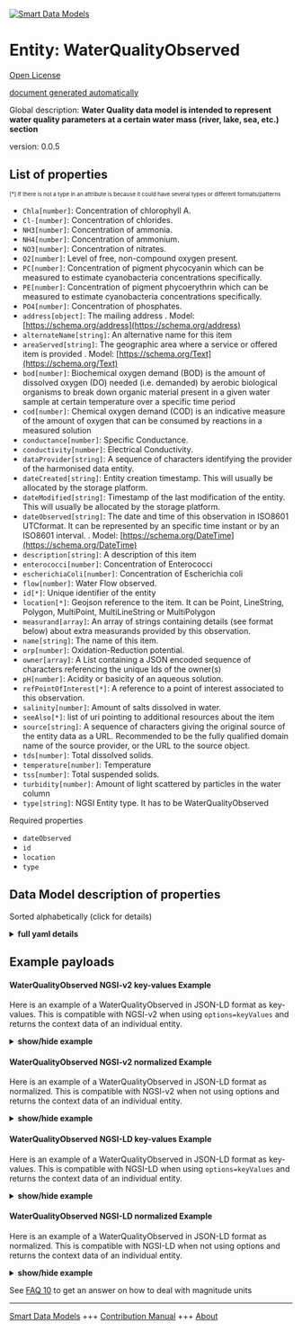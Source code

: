 <!-- 10-Header -->  
[![Smart Data Models](https://smartdatamodels.org/wp-content/uploads/2022/01/SmartDataModels_logo.png "Logo")](https://smartdatamodels.org)  
Entity: WaterQualityObserved  
============================<!-- /10-Header -->  
<!-- 15-License -->  
[Open License](https://github.com/smart-data-models//dataModel.WaterQuality/blob/master/WaterQualityObserved/LICENSE.md)  
[document generated automatically](https://docs.google.com/presentation/d/e/2PACX-1vTs-Ng5dIAwkg91oTTUdt8ua7woBXhPnwavZ0FxgR8BsAI_Ek3C5q97Nd94HS8KhP-r_quD4H0fgyt3/pub?start=false&loop=false&delayms=3000#slide=id.gb715ace035_0_60)  
<!-- /15-License -->  
<!-- 20-Description -->  
Global description: **Water Quality data model is intended to represent water quality parameters at a certain water mass (river,  lake, sea, etc.) section**  
version: 0.0.5  
<!-- /20-Description -->  
<!-- 30-PropertiesList -->  

## List of properties  

<sup><sub>[*] If there is not a type in an attribute is because it could have several types or different formats/patterns</sub></sup>  
- `Chla[number]`: Concentration of chlorophyll A.  - `Cl-[number]`: Concentration of chlorides.  - `NH3[number]`: Concentration of ammonia.  - `NH4[number]`: Concentration of ammonium.  - `NO3[number]`: Concentration of nitrates.  - `O2[number]`: Level of free, non-compound oxygen present.  - `PC[number]`: Concentration of pigment phycocyanin which can be measured to estimate cyanobacteria concentrations specifically.  - `PE[number]`: Concentration of pigment phycoerythrin which can be measured to estimate cyanobacteria concentrations specifically.  - `PO4[number]`: Concentration of phosphates.  - `address[object]`: The mailing address  . Model: [https://schema.org/address](https://schema.org/address)- `alternateName[string]`: An alternative name for this item  - `areaServed[string]`: The geographic area where a service or offered item is provided  . Model: [https://schema.org/Text](https://schema.org/Text)- `bod[number]`: Biochemical oxygen demand (BOD) is the amount of dissolved oxygen (DO) needed (i.e. demanded) by aerobic biological organisms to break down organic material present in a given water sample at certain temperature over a specific time period  - `cod[number]`: Chemical oxygen demand (COD) is an indicative measure of the amount of oxygen that can be consumed by reactions in a measured solution  - `conductance[number]`: Specific Conductance.  - `conductivity[number]`: Electrical Conductivity.  - `dataProvider[string]`: A sequence of characters identifying the provider of the harmonised data entity.  - `dateCreated[string]`: Entity creation timestamp. This will usually be allocated by the storage platform.  - `dateModified[string]`: Timestamp of the last modification of the entity. This will usually be allocated by the storage platform.  - `dateObserved[string]`: The date and time of this observation in ISO8601 UTCformat. It can be represented by an specific time instant or by an ISO8601 interval.  . Model: [https://schema.org/DateTime](https://schema.org/DateTime)- `description[string]`: A description of this item  - `enterococci[number]`: Concentration of Enterococci  - `escherichiaColi[number]`: Concentration of Escherichia coli  - `flow[number]`: Water Flow observed.   - `id[*]`: Unique identifier of the entity  - `location[*]`: Geojson reference to the item. It can be Point, LineString, Polygon, MultiPoint, MultiLineString or MultiPolygon  - `measurand[array]`: An array of strings containing details (see format below) about extra measurands provided by this observation.  - `name[string]`: The name of this item.  - `orp[number]`: Oxidation-Reduction potential.  - `owner[array]`: A List containing a JSON encoded sequence of characters referencing the unique Ids of the owner(s)  - `pH[number]`: Acidity or basicity of an aqueous solution.  - `refPointOfInterest[*]`: A reference to a point of interest associated to this observation.  - `salinity[number]`: Amount of salts dissolved in water.  - `seeAlso[*]`: list of uri pointing to additional resources about the item  - `source[string]`: A sequence of characters giving the original source of the entity data as a URL. Recommended to be the fully qualified domain name of the source provider, or the URL to the source object.  - `tds[number]`: Total dissolved solids.   - `temperature[number]`: Temperature  - `tss[number]`: Total suspended solids.  - `turbidity[number]`: Amount of light scattered by particles in the water column  - `type[string]`: NGSI Entity type. It has to be WaterQualityObserved  <!-- /30-PropertiesList -->  
<!-- 35-RequiredProperties -->  
Required properties  
- `dateObserved`  - `id`  - `location`  - `type`  <!-- /35-RequiredProperties -->  
<!-- 40-RequiredProperties -->  
<!-- /40-RequiredProperties -->  
<!-- 50-DataModelHeader -->  
## Data Model description of properties  
Sorted alphabetically (click for details)  
<!-- /50-DataModelHeader -->  
<!-- 60-ModelYaml -->  
<details><summary><strong>full yaml details</strong></summary>    
```yaml  
WaterQualityObserved:    
  description: 'Water Quality data model is intended to represent water quality parameters at a certain water mass (river,  lake, sea, etc.) section'    
  properties:    
    Al:    
      description: 'Property. Aluminium. Concentration of aluminium. Units:''mg/l'''    
      minimum: 0    
      type: number    
      x-ngsi:    
        type: Property    
        units: mg/l    
    As:    
      description: 'Property. Arsenic. Concentration of arsenic. Units:''mg/l'''    
      minimum: 0    
      type: number    
      x-ngsi:    
        type: Property    
        units: mg/l    
    B:    
      description: 'Property. Boron. Concentration of boron. Units:''mg/l'''    
      minimum: 0    
      type: number    
      x-ngsi:    
        type: Property    
        units: mg/l    
    Ba:    
      description: 'Property. Barium. Concentration of barium. Units:''mg/l'''    
      minimum: 0    
      type: number    
      x-ngsi:    
        type: Property    
        units: mg/l    
    Cd:    
      description: 'Property. Cadmium. Concentration of cadmium. Units:''mg/l'''    
      minimum: 0    
      type: number    
      x-ngsi:    
        type: Property    
        units: mg/l    
    Chla:    
      description: Property. Concentration of chlorophyll A.    
      minimum: 0    
      type: number    
      x-ngsi:    
        type: Property    
    Cl-:    
      description: Property. Concentration of chlorides.    
      minimum: 0    
      type: number    
      x-ngsi:    
        type: Property    
    Cr:    
      description: 'Property. Chromium. Concentration of chromium. Units:''mg/l'''    
      minimum: 0    
      type: number    
      x-ngsi:    
        type: Property    
        units: mg/l    
    Cr-III:    
      description: 'Property. Chromium III. Concentration of chromium at the oxidation state +3. Units:''mg/l'''    
      minimum: 0    
      type: number    
      x-ngsi:    
        type: Property    
        units: mg/l    
    Cr-VI:    
      description: 'Property. Chromium VI. Concentration of chromium at the oxidation state +6. Units:''mg/l'''    
      minimum: 0    
      type: number    
      x-ngsi:    
        type: Property    
        units: mg/l    
    Cu:    
      description: 'Property. Copper. Concentration of copper. Units:''mg/l'''    
      minimum: 0    
      type: number    
      x-ngsi:    
        type: Property    
        units: mg/l    
    Fe:    
      description: 'Property. Iron. Concentration of iron. Units:''mg/l'''    
      minimum: 0    
      type: number    
      x-ngsi:    
        type: Property    
        units: mg/l    
    Hg:    
      description: 'Property. Mercury. Concentration of mercury. Units:''mg/l'''    
      minimum: 0    
      type: number    
      x-ngsi:    
        type: Property    
        units: mg/l    
    N-TOT:    
      description: 'Property. Total Nitrogen. Total Nitrogen (TN) is the sum of nitrate-nitrogen (NO3-N), nitrite-nitrogen (NO2-N), ammonia-nitrogen (NH3-N) and organically bonded nitrogen. Units:''mg/l'''    
      minimum: 0    
      type: number    
      x-ngsi:    
        type: Property    
        units: mg/l    
    NH3:    
      description: Property. Concentration of ammonia.    
      minimum: 0    
      type: number    
      x-ngsi:    
        type: Property    
    NH4:    
      description: Property. Concentration of ammonium.    
      minimum: 0    
      type: number    
      x-ngsi:    
        type: Property    
    NO2:    
      description: 'Property. Nitrite nitrogen. Concentration of a sample in nitrite nitrogen. Units:''mg/l'''    
      minimum: 0    
      type: number    
      x-ngsi:    
        type: Property    
        units: mg/l    
    NO3:    
      description: Property. Concentration of nitrates.    
      minimum: 0    
      type: number    
      x-ngsi:    
        type: Property    
    Ni:    
      description: 'Property. Nickel. Concentration of Nickel. Units:''mg/l'''    
      minimum: 0    
      type: number    
      x-ngsi:    
        type: Property    
        units: mg/l    
    O2:    
      description: 'Property. Level of free, non-compound oxygen present.'    
      minimum: 0    
      type: number    
      x-ngsi:    
        type: Property    
    P-PO4:    
      description: 'Property. Phosphate-phosphorus. Concentration of phosphorus as phosphate. Units:''mg/l'''    
      minimum: 0    
      type: number    
      x-ngsi:    
        type: Property    
        units: mg/l    
    P-TOT:    
      description: 'Property. Total Phosphorus. Total phosphorus is a measure of all forms of phosphorus in the water, including dissolved and particulate, organic and inorganic. Units:''mg/l'''    
      minimum: 0    
      type: number    
      x-ngsi:    
        type: Property    
        units: mg/l    
    PC:    
      description: Property. Concentration of pigment phycocyanin which can be measured to estimate cyanobacteria concentrations specifically.    
      minimum: 0    
      type: number    
      x-ngsi:    
        type: Property    
    PE:    
      description: Property. Concentration of pigment phycoerythrin which can be measured to estimate cyanobacteria concentrations specifically.    
      minimum: 0    
      type: number    
      x-ngsi:    
        type: Property    
    PO4:    
      description: Property. Concentration of phosphates.    
      minimum: 0    
      type: number    
      x-ngsi:    
        type: Property    
    Pb:    
      description: 'Property. Lead. Concentration of lead. Units:''mg/l'''    
      minimum: 0    
      type: number    
      x-ngsi:    
        type: Property    
        units: mg/l    
    Se:    
      description: 'Property. Selenium. Concentration of selenium. Units:''mg/l'''    
      minimum: 0    
      type: number    
      x-ngsi:    
        type: Property    
        units: mg/l    
    Sn:    
      description: 'Property. Tin. Concentration of tin. Units:''mg/l'''    
      minimum: 0    
      type: number    
      x-ngsi:    
        type: Property    
        units: mg/l    
    THC:    
      description: 'Property. Total hydrocarbon. Concentration of total hydrocarbon. Units:''mg/l'''    
      minimum: 0    
      type: number    
      x-ngsi:    
        type: Property    
        units: mg/l    
    TKN:    
      description: 'Property. Total Kjeldahl Nitrogen. A measure that determines both the organic and the inorganic forms of nitrogen. Units:''mg/l'''    
      minimum: 0    
      type: number    
      x-ngsi:    
        type: Property    
        units: mg/l    
    TO:    
      description: 'Property. Total oil content. Concentration of oil. Units:''mg/l'''    
      minimum: 0    
      type: number    
      x-ngsi:    
        type: Property    
        units: mg/l    
    Zn:    
      description: 'Property. Zinc. Concentration of zinc. Units:''mg/l'''    
      minimum: 0    
      type: number    
      x-ngsi:    
        type: Property    
        units: mg/l    
    address:    
      description: The mailing address    
      properties:    
        addressCountry:    
          description: 'Property. The country. For example, Spain. Model:''https://schema.org/addressCountry'''    
          type: string    
        addressLocality:    
          description: 'Property. The locality in which the street address is, and which is in the region. Model:''https://schema.org/addressLocality'''    
          type: string    
        addressRegion:    
          description: 'Property. The region in which the locality is, and which is in the country. Model:''https://schema.org/addressRegion'''    
          type: string    
        district:    
          description: 'A district is a type of administrative division that, in some countries, is managed by the local government.'    
          type: string    
        postOfficeBoxNumber:    
          description: 'Property. The post office box number for PO box addresses. For example, 03578. Model:''https://schema.org/postOfficeBoxNumber'''    
          type: string    
        postalCode:    
          description: 'Property. The postal code. For example, 24004. Model:''https://schema.org/https://schema.org/postalCode'''    
          type: string    
        streetAddress:    
          description: 'Property. The street address. Model:''https://schema.org/streetAddress'''    
          type: string    
        streetNr:    
          description: Number identifying a specific property on a public street.    
          type: string    
      type: object    
      x-ngsi:    
        model: https://schema.org/address    
        type: Property    
    alkalinity:    
      description: 'Property. The alkalinity of water is its acid-neutralizing capacity comprised of the total of all titratable bases. Units:''mg/l'''    
      minimum: 0    
      type: number    
      x-ngsi:    
        type: Property    
        units: mg/l    
    alternateName:    
      description: An alternative name for this item    
      type: string    
      x-ngsi:    
        type: Property    
    anionic-surfactants:    
      description: 'Property. Concentration of anionic surfactants. Units:''mg/l'''    
      minimum: 0    
      type: number    
      x-ngsi:    
        type: Property    
        units: mg/l    
    areaServed:    
      description: The geographic area where a service or offered item is provided    
      type: string    
      x-ngsi:    
        model: https://schema.org/Text    
        type: Property    
    bod:    
      description: 'Property. Biochemical oxygen demand (BOD) is the amount of dissolved oxygen (DO) needed (i.e. demanded) by aerobic biological organisms to break down organic material present in a given water sample at certain temperature over a specific time period. Units:''mg/l'''    
      minimum: 0    
      type: number    
      x-ngsi:    
        type: Property    
        units: mg/l    
    cationic-surfactants:    
      description: 'Property. Concentrtation of cationic surfactants. Units:''mg/l'''    
      minimum: 0    
      type: number    
      x-ngsi:    
        type: Property    
        units: mg/l    
    cod:    
      description: 'Property. Chemical oxygen demand (COD) is an indicative measure of the amount of oxygen that can be consumed by reactions in a measured solution. Units:''mg/l'''    
      minimum: 0    
      type: number    
      x-ngsi:    
        type: Property    
        units: mg/l    
    conductance:    
      description: Property. Specific Conductance.    
      minimum: 0    
      type: number    
      x-ngsi:    
        type: Property    
    conductivity:    
      description: Property. Electrical Conductivity.    
      minimum: 0    
      type: number    
      x-ngsi:    
        type: Property    
    dataProvider:    
      description: A sequence of characters identifying the provider of the harmonised data entity.    
      type: string    
      x-ngsi:    
        type: Property    
    dateCreated:    
      description: Entity creation timestamp. This will usually be allocated by the storage platform.    
      format: date-time    
      type: string    
      x-ngsi:    
        type: Property    
    dateModified:    
      description: Timestamp of the last modification of the entity. This will usually be allocated by the storage platform.    
      format: date-time    
      type: string    
      x-ngsi:    
        type: Property    
    dateObserved:    
      description: 'Property. Model:''https://schema.org/DateTime''. The date and time of this observation in ISO8601 UTCformat. It can be represented by an specific time instant or by an ISO8601 interval.'    
      type: string    
      x-ngsi:    
        model: https://schema.org/DateTime    
        type: Property    
    description:    
      description: A description of this item    
      type: string    
      x-ngsi:    
        type: Property    
    enterococci:    
      description: 'Property. Concentration of Enterococci. Units:''Total number of bacteria/100mL'''    
      minimum: 0    
      type: number    
      x-ngsi:    
        type: Property    
        units: Total number of bacteria/100mL    
    escherichiaColi:    
      description: 'Property. Concentration of Escherichia coli. Units:''Total number of bacteria/100mL'''    
      minimum: 0    
      type: number    
      x-ngsi:    
        type: Property    
        units: Total number of bacteria/100mL    
    flow:    
      description: 'Property. Units:''cubic meters/hour''. Water Flow observed. '    
      type: number    
      x-ngsi:    
        type: Property    
        units: cubic meters/hour    
    fluoride:    
      description: 'Property. Concentration of fluoride. Units:''mg/l'''    
      minimum: 0    
      type: number    
      x-ngsi:    
        type: Property    
        units: mg/l    
    id:    
      anyOf: &waterqualityobserved_-_properties_-_owner_-_items_-_anyof    
        - description: Property. Identifier format of any NGSI entity    
          maxLength: 256    
          minLength: 1    
          pattern: ^[\w\-\.\{\}\$\+\*\[\]`|~^@!,:\\]+$    
          type: string    
        - description: Property. Identifier format of any NGSI entity    
          format: uri    
          type: string    
      description: Unique identifier of the entity    
      x-ngsi:    
        type: Property    
    location:    
      description: 'Geojson reference to the item. It can be Point, LineString, Polygon, MultiPoint, MultiLineString or MultiPolygon'    
      oneOf:    
        - description: GeoProperty. Geojson reference to the item. Point    
          properties:    
            bbox:    
              items:    
                type: number    
              minItems: 4    
              type: array    
            coordinates:    
              items:    
                type: number    
              minItems: 2    
              type: array    
            type:    
              enum:    
                - Point    
              type: string    
          required:    
            - type    
            - coordinates    
          title: GeoJSON Point    
          type: object    
        - description: GeoProperty. Geojson reference to the item. LineString    
          properties:    
            bbox:    
              items:    
                type: number    
              minItems: 4    
              type: array    
            coordinates:    
              items:    
                items:    
                  type: number    
                minItems: 2    
                type: array    
              minItems: 2    
              type: array    
            type:    
              enum:    
                - LineString    
              type: string    
          required:    
            - type    
            - coordinates    
          title: GeoJSON LineString    
          type: object    
        - description: GeoProperty. Geojson reference to the item. Polygon    
          properties:    
            bbox:    
              items:    
                type: number    
              minItems: 4    
              type: array    
            coordinates:    
              items:    
                items:    
                  items:    
                    type: number    
                  minItems: 2    
                  type: array    
                minItems: 4    
                type: array    
              type: array    
            type:    
              enum:    
                - Polygon    
              type: string    
          required:    
            - type    
            - coordinates    
          title: GeoJSON Polygon    
          type: object    
        - description: GeoProperty. Geojson reference to the item. MultiPoint    
          properties:    
            bbox:    
              items:    
                type: number    
              minItems: 4    
              type: array    
            coordinates:    
              items:    
                items:    
                  type: number    
                minItems: 2    
                type: array    
              type: array    
            type:    
              enum:    
                - MultiPoint    
              type: string    
          required:    
            - type    
            - coordinates    
          title: GeoJSON MultiPoint    
          type: object    
        - description: GeoProperty. Geojson reference to the item. MultiLineString    
          properties:    
            bbox:    
              items:    
                type: number    
              minItems: 4    
              type: array    
            coordinates:    
              items:    
                items:    
                  items:    
                    type: number    
                  minItems: 2    
                  type: array    
                minItems: 2    
                type: array    
              type: array    
            type:    
              enum:    
                - MultiLineString    
              type: string    
          required:    
            - type    
            - coordinates    
          title: GeoJSON MultiLineString    
          type: object    
        - description: GeoProperty. Geojson reference to the item. MultiLineString    
          properties:    
            bbox:    
              items:    
                type: number    
              minItems: 4    
              type: array    
            coordinates:    
              items:    
                items:    
                  items:    
                    items:    
                      type: number    
                    minItems: 2    
                    type: array    
                  minItems: 4    
                  type: array    
                type: array    
              type: array    
            type:    
              enum:    
                - MultiPolygon    
              type: string    
          required:    
            - type    
            - coordinates    
          title: GeoJSON MultiPolygon    
          type: object    
      x-ngsi:    
        type: GeoProperty    
    measurand:    
      description: Property. An array of strings containing details (see format below) about extra measurands provided by this observation.    
      items:    
        type: string    
      minItems: 1    
      type: array    
      x-ngsi:    
        type: Property    
    name:    
      description: The name of this item.    
      type: string    
      x-ngsi:    
        type: Property    
    non-ionic-surfactants:    
      description: 'Property. Concentration of non-ionic surfactants. Units:''mg/l'''    
      minimum: 0    
      type: number    
      x-ngsi:    
        type: Property    
        units: mg/l    
    orp:    
      description: Property. Oxidation-Reduction potential.    
      minimum: 0    
      type: number    
      x-ngsi:    
        type: Property    
    owner:    
      description: A List containing a JSON encoded sequence of characters referencing the unique Ids of the owner(s)    
      items:    
        anyOf: *waterqualityobserved_-_properties_-_owner_-_items_-_anyof    
        description: Property. Unique identifier of the entity    
      type: array    
      x-ngsi:    
        type: Property    
    pH:    
      description: Property. Acidity or basicity of an aqueous solution.    
      maximum: 14    
      minimum: 0    
      type: number    
      x-ngsi:    
        type: Property    
    refPointOfInterest:    
      anyOf:    
        - description: Property. Identifier format of any NGSI entity    
          maxLength: 256    
          minLength: 1    
          pattern: ^[\w\-\.\{\}\$\+\*\[\]`|~^@!,:\\]+$    
          type: string    
        - description: Property. Identifier format of any NGSI entity    
          format: uri    
          type: string    
      description: Relationship. A reference to a point of interest associated to this observation.    
      x-ngsi:    
        type: Relationship    
    salinity:    
      description: Property. Amount of salts dissolved in water.    
      minimum: 0    
      type: number    
      x-ngsi:    
        type: Property    
    seeAlso:    
      description: list of uri pointing to additional resources about the item    
      oneOf:    
        - items:    
            format: uri    
            type: string    
          minItems: 1    
          type: array    
        - format: uri    
          type: string    
      x-ngsi:    
        type: Property    
    source:    
      description: 'A sequence of characters giving the original source of the entity data as a URL. Recommended to be the fully qualified domain name of the source provider, or the URL to the source object.'    
      type: string    
      x-ngsi:    
        type: Property    
    sulphate:    
      description: 'Property. Concentration of sulfate. Units:''mg/l'''    
      minimum: 0    
      type: number    
      x-ngsi:    
        type: Property    
        units: mg/l    
    sulphite:    
      description: 'Property. Concentration of sulfite. Units:''mg/l'''    
      minimum: 0    
      type: number    
      x-ngsi:    
        type: Property    
        units: mg/l    
    tds:    
      description: 'Property. Total dissolved solids. '    
      minimum: 0    
      type: number    
      x-ngsi:    
        type: Property    
    temperature:    
      description: Property. Temperature    
      type: number    
      x-ngsi:    
        type: Property    
    total-surfactants:    
      description: 'Property. Concentration of total surfactants. Units:''mg/l'''    
      minimum: 0    
      type: number    
      x-ngsi:    
        type: Property    
        units: mg/l    
    tss:    
      description: Property. Total suspended solids.    
      minimum: 0    
      type: number    
      x-ngsi:    
        type: Property    
    turbidity:    
      description: Property. Amount of light scattered by particles in the water column    
      minimum: 0    
      type: number    
      x-ngsi:    
        type: Property    
    type:    
      description: Property. NGSI Entity type. It has to be WaterQualityObserved    
      enum:    
        - WaterQualityObserved    
      type: string    
      x-ngsi:    
        type: Property    
  required:    
    - id    
    - type    
    - dateObserved    
    - location    
  type: object    
  x-derived-from: ""    
  x-disclaimer: 'Redistribution and use in source and binary forms, with or without modification, are permitted  provided that the license conditions are met. Copyleft (c) 2022 Contributors to Smart Data Models Program'    
  x-license-url: https://github.com/smart-data-models/dataModel.WaterQuality/blob/master/WaterQualityObserved/LICENSE.md    
  x-model-schema: https://smart-data-models.github.io/dataModel.WaterQuality/WaterQualityObserved/schema.json    
  x-model-tags: 'NAIADES, DigitalWater.city, B-WaterSmart'    
  x-version: 0.0.5    
```  
</details>    
<!-- /60-ModelYaml -->  
<!-- 70-MiddleNotes -->  
<!-- /70-MiddleNotes -->  
<!-- 80-Examples -->  
## Example payloads    
#### WaterQualityObserved NGSI-v2 key-values Example    
Here is an example of a WaterQualityObserved in JSON-LD format as key-values. This is compatible with NGSI-v2 when  using `options=keyValues` and returns the context data of an individual entity.  
<details><summary><strong>show/hide example</strong></summary>    
```json  
{  
    "id": "waterqualityobserved:Sevilla:D1",  
    "type": "WaterQualityObserved",  
    "dateObserved": "2017-01-31T06:45:00Z",  
    "measurand": ["NO3, 0.01, M1, Concentration of Nitrates"],  
    "location": {  
        "type": "Point",  
        "coordinates": [  
            -5.993307,  
            37.362882  
        ]  
    },  
    "temperature": 24.4,  
    "conductivity": 0.005,  
    "pH": 7.4,  
    "NO3": 0.01,  
    "flow": 127.53,  
    "alkalinity": 0.1,  
    "TKN": 1.0,  
    "NO2": 0.09,  
    "N-TOT": 6.0,  
    "P-TOT": 0.6,  
    "P-PO4": 0.5,  
    "Al": 0.01,  
    "As": 0.0,  
    "B": 0.2,  
    "Ba": 0.0,  
    "Cd": 0.001,  
    "Cr": 0.0,  
    "Cr-III": 0.0,  
    "Cr-VI": 0.0,  
    "Cu": 0.0,  
    "Fe": 0.0,  
    "fluoride": 0.1,  
    "Hg": 0.0,  
    "THC": 0.0,  
    "Ni": 0.0,  
    "TO": 0.01,  
    "Pb": 0.0,  
    "Se": 0.0,  
    "Sn": 0.0,  
    "sulphate": 143.3,  
    "sulphite": 0.0,  
    "anionic-surfactants": 0.3,  
    "cationic-surfactants": 0.2,  
    "non-ionic-surfactants": 0.1,  
    "total-surfactants": 0.3,  
    "Zn": 0.0  
}  
```  
</details>  
#### WaterQualityObserved NGSI-v2 normalized Example    
Here is an example of a WaterQualityObserved in JSON-LD format as normalized. This is compatible with NGSI-v2 when not using options and returns the context data of an individual entity.  
<details><summary><strong>show/hide example</strong></summary>    
```json  
{  
  "id": "waterqualityobserved:Sevilla:D1",  
  "type": "WaterQualityObserved",  
  "dateObserved": {  
    "type": "DateTime",  
    "value": "2017-01-31T06:45:00Z"  
  },  
  "temperature": {  
    "type": "Number",  
    "value": 24.4  
  },  
  "NO3": {  
    "type": "Number",  
    "value": 0.01  
  },  
  "location": {  
    "type": "geo:json",  
    "value": {  
      "type": "Point",  
      "coordinates": [  
        -5.993307,  
        37.362882  
      ]  
    }  
  },  
  "pH": {  
    "type": "Number",  
    "value": 7.4  
  },  
  "measurand": {  
    "type": "array",  
    "value": [  
      "NO3, 0.01, M1, Concentration of Nitrates"  
    ]  
  },  
  "conductivity": {  
    "type": "Number",  
    "value": 0.005  
  },  
  "flow": {  
    "type": "Number",  
    "value": 127.53  
  },  
  "alkalinity": {  
    "type": "Number",  
    "value": 0.1  
  },  
  "TKN": {  
    "type": "Number",  
    "value": 1.0  
  },  
  "NO2": {  
    "type": "Number",  
    "value": 0.09  
  },  
  "N-TOT": {  
    "type": "Number",  
    "value": 6.0  
  },  
  "P-TOT": {  
    "type": "Number",  
    "value": 0.6  
  },  
  "P-PO4": {  
    "type": "Number",  
    "value": 0.5  
  },  
  "Al": {  
    "type": "Number",  
    "value": 0.01  
  },   
  "As": {  
    "type": "Number",  
    "value": 0.0  
  },  
  "B": {  
    "type": "Number",  
    "value": 0.2  
  },  
  "Ba": {  
    "type": "Number",  
    "value": 0.0  
  },  
  "Cd": {  
    "type": "Number",  
    "value": 0.001  
  },  
  "Cr": {  
    "type": "Number",  
    "value": 0.0  
  },  
  "Cr-III": {  
    "type": "Number",  
    "value": 0.0  
  },  
  "Cr-VI": {  
    "type": "Number",  
    "value": 0.0  
  },  
  "Cu": {  
    "type": "Number",  
    "value": 0.0  
  },  
  "Fe": {  
    "type": "Number",  
    "value": 7.4  
  },  
  "fluoride": {  
    "type": "Number",  
    "value": 0.0  
  },  
  "Hg": {  
    "type": "Number",  
    "value": 0.0  
  },  
  "THC": {  
    "type": "Number",  
    "value": 0.0  
  },  
  "Ni": {  
    "type": "Number",  
    "value": 0.0  
  },  
  "TO": {  
    "type": "Number",  
    "value": 0.01  
  },  
  "Pb": {  
    "type": "Number",  
    "value": 0.0  
  },  
  "Se": {  
    "type": "Number",  
    "value": 0.0  
  },  
  "Sn": {  
    "type": "Number",  
    "value": 0.0  
  },  
  "sulphate": {  
    "type": "Number",  
    "value": 143.3  
  },  
  "sulphite": {  
    "type": "Number",  
    "value": 0.0  
  },  
  "anionic-surfactants": {  
    "type": "Number",  
    "value": 0.3  
  },  
  "cationic-surfactants": {  
    "type": "Number",  
    "value": 0.2  
  },  
  "non-ionic-surfactants": {  
    "type": "Number",  
    "value": 0.1  
  },  
  "total-surfactants": {  
    "type": "Number",  
    "value": 0.3  
  },  
  "Zn": {  
    "type": "Number",  
    "value": 0.0  
  }  
}  
```  
</details>  
#### WaterQualityObserved NGSI-LD key-values Example    
Here is an example of a WaterQualityObserved in JSON-LD format as key-values. This is compatible with NGSI-LD when  using `options=keyValues` and returns the context data of an individual entity.  
<details><summary><strong>show/hide example</strong></summary>    
```json  
{  
    "id": "urn:ngsi-ld:WaterQualityObserved:waterqualityobserved:Sevilla:D1",  
    "type": "WaterQualityObserved",  
    "NO3": 0.01,  
    "conductivity": 0.005,  
    "dateObserved": "2017-01-31T06:45:00Z",  
    "location": {  
        "coordinates": [  
            -5.993307,  
            37.362882  
        ],  
        "type": "Point"  
    },  
    "measurand": [  
        "NO3, 0.01, M1, Concentration of Nitrates"  
    ],  
    "pH": 7.4,  
    "temperature": 24.4,  
    "flow": 127.53,  
    "alkalinity": 0.1,  
    "TKN": 1.0,  
    "NO2": 0.09,  
    "N-TOT": 6,  
    "P-TOT": 0.6,  
    "P-PO4": 0.5,  
    "Al": 0.01,  
    "As": 0.0,  
    "B": 0.2,  
    "Ba": 0.0,  
    "Cd": 0.001,  
    "Cr": 0.0,  
    "Cr-III": 0.0,  
    "Cr-VI": 0.0,  
    "Cu": 0.0,  
    "Fe": 0.0,  
    "fluoride": 0.1,  
    "Hg": 0.0,  
    "THC": 0.0,  
    "Ni": 0.0,  
    "TO": 0.01,  
    "Pb": 0.0,  
    "Se": 0.0,  
    "Sn": 0.0,  
    "sulphate": 143.3,  
    "sulphite": 0,  
    "anionic-surfactants": 0.3,  
    "cationic-surfactants": 0.2,  
    "non-ionic-surfactants": 0.1,  
    "total-surfactants": 0.3,  
    "Zn": 0.0,  
    "@context": [  
        "https://uri.etsi.org/ngsi-ld/v1/ngsi-ld-core-context.jsonld",  
        "https://raw.githubusercontent.com/smart-data-models/dataModel.WaterQuality/master/context.jsonld"  
    ]  
}  
```  
</details>  
#### WaterQualityObserved NGSI-LD normalized Example    
Here is an example of a WaterQualityObserved in JSON-LD format as normalized. This is compatible with NGSI-LD when not using options and returns the context data of an individual entity.  
<details><summary><strong>show/hide example</strong></summary>    
```json  
{  
  "id": "urn:ngsi-ld:WaterQualityObserved:waterqualityobserved:Sevilla:D1",  
  "type": "WaterQualityObserved",  
  "NO3": {  
    "type": "Property",  
    "value": 0.01  
  },  
  "conductivity": {  
    "type": "Property",  
    "value": 0.005  
  },  
  "dateObserved": {  
    "type": "Property",  
    "value": {  
      "@type": "DateTime",  
      "@value": "2017-01-31T06:45:00Z"  
    }  
  },  
  "location": {  
    "type": "GeoProperty",  
    "value": {  
      "type": "Point",  
      "coordinates": [  
        -5.993307,  
        37.362882  
      ]  
    }  
  },  
  "measurand": {  
    "type": "Property",  
    "value": [  
      "NO3, 0.01, M1, Concentration of Nitrates"  
    ]  
  },  
  "pH": {  
    "type": "Property",  
    "value": 7.4  
  },  
  "temperature": {  
    "type": "Property",  
    "value": 24.4  
  },  
  "flow": {  
    "type": "Property",  
    "value": 127.53  
  },  
  "alkalinity": {  
    "type": "Property",  
    "value": 0.1  
  },  
  "TKN": {  
    "type": "Property",  
    "value": 1.0  
  },  
  "NO2": {  
    "type": "Property",  
    "value": 0.09  
  },  
  "N-TOT": {  
    "type": "Property",  
    "value": 6.0  
  },  
  "P-TOT": {  
    "type": "Property",  
    "value": 0.6  
  },  
  "P-PO4": {  
    "type": "Property",  
    "value": 0.5  
  },  
  "Al": {  
    "type": "Property",  
    "value": 0.01  
  },   
  "As": {  
    "type": "Property",  
    "value": 0.0  
  },  
  "B": {  
    "type": "Property",  
    "value": 0.2  
  },  
  "Ba": {  
    "type": "Property",  
    "value": 0.0  
  },  
  "Cd": {  
    "type": "Property",  
    "value": 0.001  
  },  
  "Cr": {  
    "type": "Property",  
    "value": 0.0  
  },  
  "Cr-III": {  
    "type": "Property",  
    "value": 0.0  
  },  
  "Cr-VI": {  
    "type": "Property",  
    "value": 0.0  
  },  
  "Cu": {  
    "type": "Property",  
    "value": 0.0  
  },  
  "Fe": {  
    "type": "Property",  
    "value": 7.4  
  },  
  "fluoride": {  
    "type": "Property",  
    "value": 0.0  
  },  
  "Hg": {  
    "type": "Property",  
    "value": 0.0  
  },  
  "THC": {  
    "type": "Property",  
    "value": 0.0  
  },  
  "Ni": {  
    "type": "Property",  
    "value": 0.0  
  },  
  "TO": {  
    "type": "Property",  
    "value": 0.01  
  },  
  "Pb": {  
    "type": "Property",  
    "value": 0.0  
  },  
  "Se": {  
    "type": "Property",  
    "value": 0.0  
  },  
  "Sn": {  
    "type": "Property",  
    "value": 0.0  
  },  
  "sulphate": {  
    "type": "Property",  
    "value": 143.3  
  },  
  "sulphite": {  
    "type": "Property",  
    "value": 0.0  
  },  
  "anionic-surfactants": {  
    "type": "Property",  
    "value": 0.3  
  },  
  "cationic-surfactants": {  
    "type": "Property",  
    "value": 0.2  
  },  
  "non-ionic-surfactants": {  
    "type": "Property",  
    "value": 0.1  
  },  
  "total-surfactants": {  
    "type": "Property",  
    "value": 0.3  
  },  
  "Zn": {  
    "type": "Property",  
    "value": 0.0  
  },  
   "@context": [  
        "https://raw.githubusercontent.com/smart-data-models/dataModel.WaterQuality/master/context.jsonld"  
    ]  
}  
```  
</details><!-- /80-Examples -->  
<!-- 90-FooterNotes -->  
<!-- /90-FooterNotes -->  
<!-- 95-Units -->  
See [FAQ 10](https://smartdatamodels.org/index.php/faqs/) to get an answer on how to deal with magnitude units  
<!-- /95-Units -->  
<!-- 97-LastFooter -->  
---  
[Smart Data Models](https://smartdatamodels.org) +++ [Contribution Manual](https://bit.ly/contribution_manual) +++ [About](https://bit.ly/Introduction_SDM)<!-- /97-LastFooter -->  
